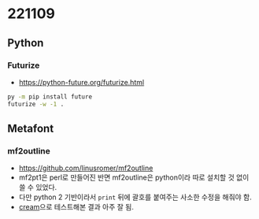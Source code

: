 # 221109
## Python
### Futurize
- https://python-future.org/futurize.html
```sh
py -m pip install future
futurize -w -1 .
```

## Metafont
### mf2outline
- https://github.com/linusromer/mf2outline
- mf2pt1은 perl로 만들어진 반면 mf2outline은 python이라 따로 설치할 것 없이 쓸 수 있었다.
- 다만 python 2 기반이라서 `print` 뒤에 괄호를 붙여주는 사소한 수정을 해줘야 함.
- [cream](https://github.com/no-defun-allowed/absolutely-not-cream)으로 테스트해본 결과 아주 잘 됨.
